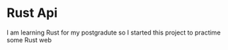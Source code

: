 # Rust Api

I am learning Rust for my postgradute so I started this project to practime some Rust web